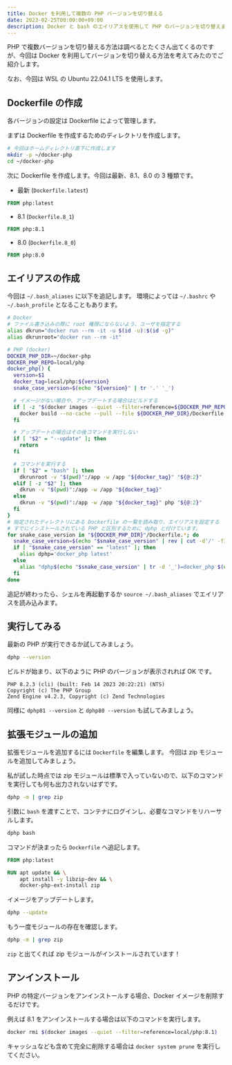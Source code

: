 ```yaml
---
title: Docker を利用して複数の PHP バージョンを切り替える
date: 2023-02-25T00:00:00+09:00
description: Docker と bash のエイリアスを使用して PHP のバージョンを切り替えます。
---
```


PHP で複数バージョンを切り替える方法は調べるとたくさん出てくるのですが、今回は Docker を利用してバージョンを切り替える方法を考えてみたのでご紹介します。

なお、今回は WSL の Ubuntu 22.04.1 LTS を使用します。

## Dockerfile の作成

各バージョンの設定は Dockerfile によって管理します。

まずは Dockerfile を作成するためのディレクトリを作成します。

```bash
# 今回はホームディレクトリ直下に作成します
mkdir -p ~/docker-php
cd ~/docker-php
```

次に Dockerfile を作成します。今回は最新、8.1、8.0 の 3 種類です。

- 最新 (`Dockerfile.latest`)

```dockerfile
FROM php:latest
```

- 8.1 (`Dockerfile.8_1`)

```dockerfile
FROM php:8.1
```

- 8.0 (`Dockerfile.8_0`)

```dockerfile
FROM php:8.0
```

## エイリアスの作成

今回は `~/.bash_aliases` に以下を追記します。
環境によっては `~/.bashrc` や `~/.bash_profile` となることもあります。

```bash
# Docker
# ファイル書き込みの際に root 権限にならないよう、ユーザを指定する
alias dkrun="docker run --rm -it -u $(id -u):$(id -g)"
alias dkrunroot="docker run --rm -it"

# PHP (docker)
DOCKER_PHP_DIR=~/docker-php
DOCKER_PHP_REPO=local/php
docker_php() {
  version=$1
  docker_tag=local/php:${version}
  snake_case_version=$(echo "${version}" | tr '.' '_')

  # イメージがない場合や、アップデートする場合はビルドする
  if [ -z "$(docker images --quiet --filter=reference=${DOCKER_PHP_REPO}:"${version}")" ] || [ "$2" = "--update" ]; then
    docker build --no-cache --pull --file ${DOCKER_PHP_DIR}/Dockerfile."${snake_case_version}" --tag "${docker_tag}" .
  fi

  # アップデートの場合はその後コマンドを実行しない
  if [ "$2" = "--update" ]; then
    return
  fi

  # コマンドを実行する
  if [ "$2" = "bash" ]; then
    dkrunroot -v "$(pwd)":/app -w /app "${docker_tag}" "${@:2}"
  elif [ -z "$2" ]; then
    dkrun -v "$(pwd)":/app -w /app "${docker_tag}"
  else
    dkrun -v "$(pwd)":/app -w /app "${docker_tag}" php "${@:2}"
  fi
}
# 指定されたディレクトリにある Dockerfile の一覧を読み取り、エイリアスを設定する
# すでにインストールされている PHP と区別するために dphp と付けています。
for snake_case_version in "${DOCKER_PHP_DIR}"/Dockerfile.*; do
  snake_case_version=$(echo "$snake_case_version" | rev | cut -d'/' -f1 | rev | sed 's/^Dockerfile\.//')
  if [ "$snake_case_version" == "latest" ]; then
    alias dphp='docker_php latest'
  else
    alias "dphp$(echo "$snake_case_version" | tr -d '_')=docker_php $(echo "$snake_case_version" | tr '_' '.')"
  fi
done
```

追記が終わったら、シェルを再起動するか `source ~/.bash_aliases` でエイリアスを読み込みます。

## 実行してみる

最新の PHP が実行できるか試してみましょう。

```bash
dphp --version
```

ビルドが始まり、以下のように PHP のバージョンが表示されれば OK です。

```text
PHP 8.2.3 (cli) (built: Feb 14 2023 20:22:21) (NTS)
Copyright (c) The PHP Group
Zend Engine v4.2.3, Copyright (c) Zend Technologies
```

同様に `dphp81 --version` と `dphp80 --version` も試してみましょう。

## 拡張モジュールの追加

拡張モジュールを追加するには `Dockerfile` を編集します。
今回は zip モジュールを追加してみましょう。

私が試した時点では zip モジュールは標準で入っていないので、以下のコマンドを実行しても何も出力されないはずです。

```bash
dphp -m | grep zip
```

引数に `bash` を渡すことで、コンテナにログインし、必要なコマンドをリハーサルします。

```bash
dphp bash
```

コマンドが決まったら `Dockerfile` へ追記します。

```dockerfile
FROM php:latest

RUN apt update && \
    apt install -y libzip-dev && \
    docker-php-ext-install zip
```

イメージをアップデートします。

```bash
dphp --update
```

もう一度モジュールの存在を確認します。

```bash
dphp -m | grep zip
```

`zip` と出てくれば zip モジュールがインストールされています！

## アンインストール

PHP の特定バージョンをアンインストールする場合、Docker イメージを削除するだけです。

例えば 8.1 をアンインストールする場合は以下のコマンドを実行します。

```bash
docker rmi $(docker images --quiet --filter=reference=local/php:8.1)
```

キャッシュなども含めて完全に削除する場合は `docker system prune` を実行してください。
